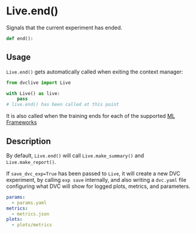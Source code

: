 # Live.end()

Signals that the current experiment has ended.

```py
def end():
```

## Usage

`Live.end()` gets automatically called when exiting the context manager:

```py
from dvclive import Live

with Live() as live:
    pass
# live.end() has been called at this point
```

It is also called when the training ends for each of the supported
[ML Frameworks](/doc/dvclive/api-reference/ml-frameworks)

## Description

By default, `Live.end()` will call `Live.make_summary()` and
`Live.make_report()`.

If `save_dvc_exp=True` has been passed to `Live`, it will create a new DVC
<abbr>experiment</abbrs>, by calling `exp save` internally, and also writing a
`dvc.yaml` file configuring what DVC will show for logged plots, metrics, and
parameters.

```yaml
params:
  - params.yaml
metrics:
  - metrics.json
plots:
  - plots/metrics
```
